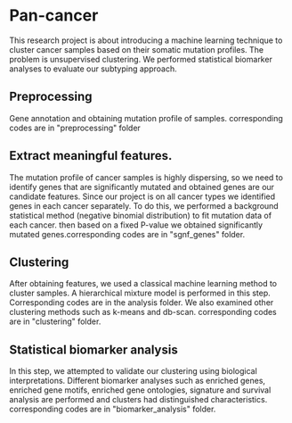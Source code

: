 # Pan-cancer
This research project is about introducing a machine learning technique to cluster cancer samples based on their somatic mutation profiles. The problem is unsupervised clustering. We performed statistical biomarker analyses to evaluate our subtyping approach.
## Preprocessing
Gene annotation and obtaining mutation profile of samples. corresponding codes are in "preprocessing" folder
## Extract meaningful features.
The mutation profile of cancer samples is highly dispersing, so we need to identify genes that are significantly mutated and obtained genes are our candidate features. Since our project is on all cancer types we identified genes in each cancer separately. To do this, we performed a background statistical method (negative binomial distribution) to fit mutation data of each cancer. then based on a fixed P-value we obtained significantly mutated genes.corresponding codes are in "sgnf_genes" folder.
## Clustering
After obtaining features, we used a classical machine learning method to cluster samples. A hierarchical mixture model is performed in this step. Corresponding codes are in the analysis folder. We also examined other clustering methods such as k-means and db-scan. corresponding codes are in "clustering" folder.
## Statistical biomarker analysis
In this step, we attempted to validate our clustering using biological interpretations. Different biomarker analyses such as enriched genes, enriched gene motifs, enriched gene ontologies, signature and survival analysis are performed and clusters had distinguished characteristics. corresponding codes are in "biomarker_analysis" folder.
